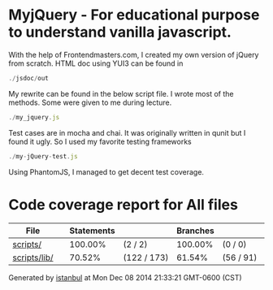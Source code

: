 MyjQuery - For educational purpose to understand vanilla javascript.
========
With the help of Frontendmasters.com, I created my own version of jQuery from scratch.
HTML doc using YUI3 can be found in
```javascript
./jsdoc/out
```
My rewrite can be found in the below script file. I wrote most of the methods. Some were given to me during lecture.
```javascript
./my_jquery.js
```
Test cases are in mocha and chai. It was originally written in qunit but I found it ugly. So I used my favorite testing frameworks
```javascript
./my-jQuery-test.js
````
Using PhantomJS, I managed to get decent test coverage.
<!-- saved from url=(0038)http://192.168.239.152:9004/index.html -->
<html lang="en" class="yui3-js-enabled"><head><meta http-equiv="Content-Type" content="text/html; charset=UTF-8">
<style type="text/css"></style><link charset="utf-8" rel="stylesheet" id="yui_3_6_0_1_1418096055503_2" href="http://yui.yahooapis.com/combo?3.6.0/build/widget-base/assets/skins/sam/widget-base.css&3.6.0/build/datatable-base/assets/skins/sam/datatable-base.css&3.6.0/build/datatable-message/assets/skins/sam/datatable-message.css&3.6.0/build/datatable-sort/assets/skins/sam/datatable-sort.css"><script charset="utf-8" id="yui_3_6_0_1_1418096055503_4" src="./Code coverage report for All files_files/combo" async=""></script><script charset="utf-8" id="yui_3_6_0_1_1418096055503_5" src="./Code coverage report for All files_files/combo(1)" async=""></script><script charset="utf-8" id="yui_3_6_0_1_1418096055503_6" src="./Code coverage report for All files_files/combo(2)" async=""></script></head>
<body>
<div class="header medium">
<h1>Code coverage report for <span class="entity">All files</span></h1>
<div class="path"></div>
</div>
<div class="body">
<div class="coverage-summary"><div id="yui_3_6_0_1_1418096055503_61" class="yui3-widget yui3-datatable yui3-datatable-sortable"><div id="yui_3_6_0_1_1418096055503_63" class="yui3-datatable-content"><table cellspacing="0" class="yui3-datatable-table" id="yui_3_6_0_1_1418096055503_206"><colgroup id="yui_3_6_0_1_1418096055503_277"><col><col><col><col><col><col><col><col><col><col></colgroup><thead class="yui3-datatable-columns" id="yui_3_6_0_1_1418096055503_209"><tr><th id="yui_3_6_0_1_1418096055503_89" colspan="1" rowspan="1" class="yui3-datatable-header file yui3-datatable-sorted yui3-datatable-first-header yui3-datatable-col-file yui3-datatable-sortable-column" scope="col" data-yui3-col-id="file" aria-sort="ascending" title="Reverse sort by File" aria-labelledby="yui_3_6_0_1_1418096055503_89"><div class="yui3-datatable-sort-liner" tabindex="0">File<span class="yui3-datatable-sort-indicator"></span></div></th><th id="yui_3_6_0_1_1418096055503_90" colspan="1" rowspan="1" class="yui3-datatable-header pic yui3-datatable-col-pic yui3-datatable-sortable-column" scope="col" data-yui3-col-id="pic" title="Sort by " aria-labelledby="yui_3_6_0_1_1418096055503_90"><div class="yui3-datatable-sort-liner" tabindex="0"> <span class="yui3-datatable-sort-indicator"></span></div></th><th id="yui_3_6_0_1_1418096055503_91" colspan="1" rowspan="1" class="yui3-datatable-header pct yui3-datatable-col-statements yui3-datatable-sortable-column" scope="col" data-yui3-col-id="statements" title="Sort by Statements" aria-labelledby="yui_3_6_0_1_1418096055503_91"><div class="yui3-datatable-sort-liner" tabindex="0">Statements<span class="yui3-datatable-sort-indicator"></span></div></th><th id="yui_3_6_0_1_1418096055503_92" colspan="1" rowspan="1" class="yui3-datatable-header abs yui3-datatable-col-statements_raw yui3-datatable-sortable-column" scope="col" data-yui3-col-id="statements_raw" title="Sort by " aria-labelledby="yui_3_6_0_1_1418096055503_92"><div class="yui3-datatable-sort-liner" tabindex="0"> <span class="yui3-datatable-sort-indicator"></span></div></th><th id="yui_3_6_0_1_1418096055503_93" colspan="1" rowspan="1" class="yui3-datatable-header pct yui3-datatable-col-branches yui3-datatable-sortable-column" scope="col" data-yui3-col-id="branches" title="Sort by Branches" aria-labelledby="yui_3_6_0_1_1418096055503_93"><div class="yui3-datatable-sort-liner" tabindex="0">Branches<span class="yui3-datatable-sort-indicator"></span></div></th><th id="yui_3_6_0_1_1418096055503_94" colspan="1" rowspan="1" class="yui3-datatable-header abs yui3-datatable-col-branches_raw yui3-datatable-sortable-column" scope="col" data-yui3-col-id="branches_raw" title="Sort by " aria-labelledby="yui_3_6_0_1_1418096055503_94"><div class="yui3-datatable-sort-liner" tabindex="0"> <span class="yui3-datatable-sort-indicator"></span></div></th><th id="yui_3_6_0_1_1418096055503_95" colspan="1" rowspan="1" class="yui3-datatable-header pct yui3-datatable-col-functions yui3-datatable-sortable-column" scope="col" data-yui3-col-id="functions" title="Sort by Functions" aria-labelledby="yui_3_6_0_1_1418096055503_95"><div class="yui3-datatable-sort-liner" tabindex="0">Functions<span class="yui3-datatable-sort-indicator"></span></div></th><th id="yui_3_6_0_1_1418096055503_96" colspan="1" rowspan="1" class="yui3-datatable-header abs yui3-datatable-col-functions_raw yui3-datatable-sortable-column" scope="col" data-yui3-col-id="functions_raw" title="Sort by " aria-labelledby="yui_3_6_0_1_1418096055503_96"><div class="yui3-datatable-sort-liner" tabindex="0"> <span class="yui3-datatable-sort-indicator"></span></div></th><th id="yui_3_6_0_1_1418096055503_97" colspan="1" rowspan="1" class="yui3-datatable-header pct yui3-datatable-col-lines yui3-datatable-sortable-column" scope="col" data-yui3-col-id="lines" title="Sort by Lines" aria-labelledby="yui_3_6_0_1_1418096055503_97"><div class="yui3-datatable-sort-liner" tabindex="0">Lines<span class="yui3-datatable-sort-indicator"></span></div></th><th id="yui_3_6_0_1_1418096055503_98" colspan="1" rowspan="1" class="yui3-datatable-header abs yui3-datatable-col-lines_raw yui3-datatable-sortable-column" scope="col" data-yui3-col-id="lines_raw" title="Sort by " aria-labelledby="yui_3_6_0_1_1418096055503_98"><div class="yui3-datatable-sort-liner" tabindex="0"> <span class="yui3-datatable-sort-indicator"></span></div></th></tr></thead><tbody class="yui3-datatable-data"><tr id="yui_3_6_0_1_1418096055503_259" data-yui3-record="model_1" class="yui3-datatable-even "><td class="yui3-datatable-col-file file yui3-datatable-sorted yui3-datatable-cell file high"><a href="http://192.168.239.152:9004/scripts/index.html">scripts/</a></td><td class="yui3-datatable-col-pic pic yui3-datatable-cell pic high"><span class="cover-fill cover-full" style="width: 100px;"></span><span class="cover-empty" style="width:0px;"></span></td><td class="yui3-datatable-col-statements pct yui3-datatable-cell pct high">100.00%</td><td class="yui3-datatable-col-statements_raw abs yui3-datatable-cell abs high">(2&nbsp;/&nbsp;2)</td><td class="yui3-datatable-col-branches pct yui3-datatable-cell pct high">100.00%</td><td class="yui3-datatable-col-branches_raw abs yui3-datatable-cell abs high">(0&nbsp;/&nbsp;0)</td><td class="yui3-datatable-col-functions pct yui3-datatable-cell pct high">100.00%</td><td class="yui3-datatable-col-functions_raw abs yui3-datatable-cell abs high">(0&nbsp;/&nbsp;0)</td><td class="yui3-datatable-col-lines pct yui3-datatable-cell pct high">100.00%</td><td class="yui3-datatable-col-lines_raw abs yui3-datatable-cell abs high">(2&nbsp;/&nbsp;2)</td></tr><tr id="yui_3_6_0_1_1418096055503_260" data-yui3-record="model_2" class="yui3-datatable-odd "><td class="yui3-datatable-col-file file yui3-datatable-sorted yui3-datatable-cell file medium"><a href="http://192.168.239.152:9004/scripts/lib/index.html">scripts/lib/</a></td><td class="yui3-datatable-col-pic pic yui3-datatable-cell pic medium"><span class="cover-fill" style="width: 70px;"></span><span class="cover-empty" style="width:30px;"></span></td><td class="yui3-datatable-col-statements pct yui3-datatable-cell pct medium">70.52%</td><td class="yui3-datatable-col-statements_raw abs yui3-datatable-cell abs medium">(122&nbsp;/&nbsp;173)</td><td class="yui3-datatable-col-branches pct yui3-datatable-cell pct medium">61.54%</td><td class="yui3-datatable-col-branches_raw abs yui3-datatable-cell abs medium">(56&nbsp;/&nbsp;91)</td><td class="yui3-datatable-col-functions pct yui3-datatable-cell pct medium">70.18%</td><td class="yui3-datatable-col-functions_raw abs yui3-datatable-cell abs medium">(40&nbsp;/&nbsp;57)</td><td class="yui3-datatable-col-lines pct yui3-datatable-cell pct medium">70.52%</td><td class="yui3-datatable-col-lines_raw abs yui3-datatable-cell abs medium">(122&nbsp;/&nbsp;173)</td></tr></tbody></table></div></div></div>
</div>
<div class="footer">
<div class="meta">Generated by <a href="http://istanbul-js.org/" target="_blank">istanbul</a> at Mon Dec 08 2014 21:33:21 GMT-0600 (CST)</div>
</div>
<script src="./Code coverage report for All files_files/prettify.js"></script>
<script src="./Code coverage report for All files_files/yui-min.js"></script><div id="yui3-css-stamp" style="position: absolute !important; visibility: hidden !important" class=""></div>
<script>
YUI().use('datatable', function (Y) {
var formatters = {
pct: function (o) {
o.className += o.record.get('classes')[o.column.key];
try {
return o.value.toFixed(2) + '%';
} catch (ex) { return o.value + '%'; }
},
html: function (o) {
o.className += o.record.get('classes')[o.column.key];
return o.record.get(o.column.key + '_html');
}
},
defaultFormatter = function (o) {
o.className += o.record.get('classes')[o.column.key];
return o.value;
};
function getColumns(theadNode) {
var colNodes = theadNode.all('tr th'),
cols = [],
col;
colNodes.each(function (colNode) {
col = {
key: colNode.getAttribute('data-col'),
label: colNode.get('innerHTML') || ' ',
sortable: !colNode.getAttribute('data-nosort'),
className: colNode.getAttribute('class'),
type: colNode.getAttribute('data-type'),
allowHTML: colNode.getAttribute('data-html') === 'true' || colNode.getAttribute('data-fmt') === 'html'
};
col.formatter = formatters[colNode.getAttribute('data-fmt')] || defaultFormatter;
cols.push(col);
});
return cols;
}
function getRowData(trNode, cols) {
var tdNodes = trNode.all('td'),
i,
row = { classes: {} },
node,
name;
for (i = 0; i < cols.length; i += 1) {
name = cols[i].key;
node = tdNodes.item(i);
row[name] = node.getAttribute('data-value') || node.get('innerHTML');
row[name + '_html'] = node.get('innerHTML');
row.classes[name] = node.getAttribute('class');
//Y.log('Name: ' + name + '; Value: ' + row[name]);
if (cols[i].type === 'number') { row[name] = row[name] * 1; }
}
//Y.log(row);
return row;
}
function getData(tbodyNode, cols) {
var data = [];
tbodyNode.all('tr').each(function (trNode) {
data.push(getRowData(trNode, cols));
});
return data;
}
function replaceTable(node) {
if (!node) { return; }
var cols = getColumns(node.one('thead')),
data = getData(node.one('tbody'), cols),
table,
parent = node.get('parentNode');
table = new Y.DataTable({
columns: cols,
data: data,
sortBy: 'file'
});
parent.set('innerHTML', '');
table.render(parent);
}
Y.on('domready', function () {
replaceTable(Y.one('div.coverage-summary table'));
if (typeof prettyPrint === 'function') {
prettyPrint();
}
});
});
</script>
</body></html>
